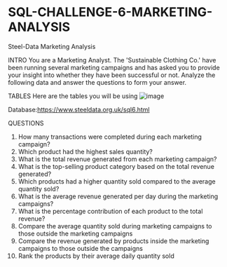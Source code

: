 # SQL-CHALLENGE-6-MARKETING-ANALYSIS
Steel-Data Marketing Analysis

INTRO You are a Marketing Analyst. The 'Sustainable Clothing Co.' have been running several marketing campaigns and has asked you to provide your insight into whether they have been successful or not. Analyze the following data and answer the questions to form your answer.

TABLES Here are the tables you will be using ![image](https://github.com/RachanaGarad/SQL-CHALLENGE-6-MARKETING-ANALYSIS/assets/154038081/1ade3131-fa5b-4e25-ac3c-8e62f0fde534)

Database:https://www.steeldata.org.uk/sql6.html

QUESTIONS

1. How many transactions were completed during each marketing campaign?
2. Which product had the highest sales quantity?
3. What is the total revenue generated from each marketing campaign?
4. What is the top-selling product category based on the total revenue generated?
5. Which products had a higher quantity sold compared to the average quantity sold?
6. What is the average revenue generated per day during the marketing campaigns?
8. What is the percentage contribution of each product to the total revenue?
9. Compare the average quantity sold during marketing campaigns to those outside the marketing campaigns
10. Compare the revenue generated by products inside the marketing campaigns to those outside the campaigns
11. Rank the products by their average daily quantity sold
